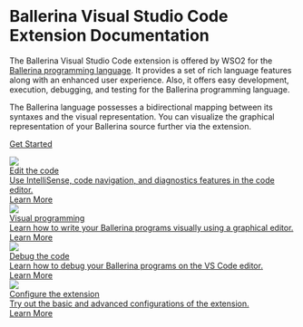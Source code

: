 <!-- Google Tag Manager -->
   <script>
    (function(w, d, s, l, i) {
      w[l] = w[l] || [];
      w[l].push({
        'gtm.start': new Date().getTime(),
        event: 'gtm.js'
      });
      var f = d.getElementsByTagName(s)[0],
        j = d.createElement(s),
        dl = l != 'dataLayer' ? '&l=' + l : '';
      j.setAttributeNode(d.createAttribute('data-ot-ignore'));
      j.async = true;
      j.src =
        'https://www.googletagmanager.com/gtm.js?id=' + i + dl;
      f.parentNode.insertBefore(j, f);
    })(window, document, 'script', 'dataLayer', 'GTM-PSTXMT');
  </script>
<!-- End Google Tag Manager -->

<div class="md-content__inner md-typeset cHomeContainer">
    <div class="row">
        <div class="col-sm-12">
    </br>
        <h1>Ballerina Visual Studio Code Extension Documentation</h1>
        </div>
        <div class="col-sm-12" >
        <p>The Ballerina Visual Studio Code extension is offered by WSO2 for the <a href="https://ballerina.io/">Ballerina programming language</a>. It provides a set of rich language features along with an enhanced user experience. Also, it offers easy development, execution, debugging, and testing for the Ballerina programming language.</p> 
        <p>The Ballerina language possesses a bidirectional mapping between its syntaxes and the visual representation. You can visualize the graphical representation of your Ballerina source further via the extension.</p>
        </div>
    
</div>

<a href="https://wso2.com/ballerina/vscode/docs/get-started/install-the-extension/" class="cGetStartedButton">Get Started</a>


<div class="cDocsContainer">
    <div class="cDocsRow">  
        <div class="cDocsGrid">
            <a class="cIconContainer" href="../docs/write-the-code/">
                <div class="cIconWrap">
                    <img src="assets/img/home/coding.svg"/>
                </div>
                <div class="cDocsContainerHeader">
                    <label>Edit the code</label>
                </div>
                <div class="cDocsContainerText">
                    Use IntelliSense, code navigation, and diagnostics features in the code editor.
                </div>
                <div class="cDocsContainerLink">
                    <div class="buttonText" >Learn More</div>
                </div>
            </a>
        </div> 
        <div class="cDocsGrid">
            <a class="cIconContainer" href="../docs/design-the-application/">
                <div class="cIconWrap">
                    <img src="assets/img/home/visual.svg"/>
                </div>
                <div class="cDocsContainerHeader">
                    <label>Visual programming</label>
                </div>
                <div class="cDocsContainerText">
                    Learn how to write your Ballerina programs visually using a graphical editor.
                </div>
                <div class="cDocsContainerLink">
                    <div class="buttonText" >Learn More</div>
                </div>
            </a>
        </div>   
        <div class="cDocsGrid">
            <a class="cIconContainer" href="../docs/debug-the-code/">
                <div class="cIconWrap">
                    <img src="assets/img/home/notebook.svg"/>
                </div>
                <div class="cDocsContainerHeader">
                    <label>Debug the code</label>
                </div>
                <div class="cDocsContainerText">
                    Learn how to debug your Ballerina programs on the VS Code editor.
                </div>
                <div class="cDocsContainerLink">
                    <div class="buttonText" >Learn More</div>
                </div>
            </a>
        </div>
        <div class="cDocsGrid">
            <a class="cIconContainer" href="../docs/configure-the-extension/">
                <div class="cIconWrap">
                    <img src="assets/img/home/buildandrun.svg"/>
                </div>
                <div class="cDocsContainerHeader">
                    <label>Configure the extension</label>
                </div>
                <div class="cDocsContainerText">
                    Try out the basic and advanced configurations of the extension.
                </div>
                <div class="cDocsContainerLink">
                    <div class="buttonText" >Learn More</div>
                </div>
            </a>
        </div> 
    </div>
</div>
